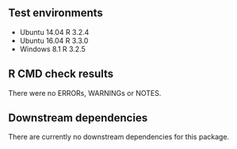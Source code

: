 ## Test environments

* Ubuntu 14.04 R 3.2.4
* Ubuntu 16.04 R 3.3.0
* Windows 8.1 R 3.2.5

## R CMD check results

There were no ERRORs, WARNINGs or NOTES.

## Downstream dependencies

There are currently no downstream dependencies for this package.